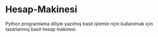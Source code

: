 # Hesap-Makinesi
Python programlama diliyle yazılmış basit işlemle riçin kullanılmak için tasarlanmış basit hesap makinesi.
